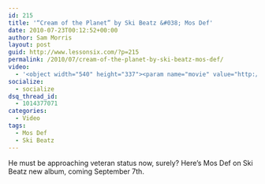 ```yaml
---
id: 215
title: '“Cream of the Planet” by Ski Beatz &#038; Mos Def'
date: 2010-07-23T00:12:52+00:00
author: Sam Morris
layout: post
guid: http://www.lessonsix.com/?p=215
permalink: /2010/07/cream-of-the-planet-by-ski-beatz-mos-def/
video:
  - '<object width="540" height="337"><param name="movie" value="http://www.youtube.com/v/_0F2_sAlaNo?fs=1&hl=en_GB"></param><param name="allowFullScreen" value="true"></param><param name="allowscriptaccess" value="always"></param><embed src="http://www.youtube.com/v/_0F2_sAlaNo?fs=1&hl=en_GB" type="application/x-shockwave-flash" width="540" height="337" allowscriptaccess="always" allowfullscreen="true"></embed></object>'
socialize:
  - socialize
dsq_thread_id:
  - 1014377071
categories:
  - Video
tags:
  - Mos Def
  - Ski Beatz
---
```

He must be approaching veteran status now, surely? Here&#8217;s Mos Def on Ski Beatz new album, coming September 7th.